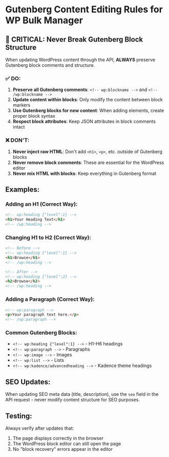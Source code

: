 # Gutenberg Content Editing Rules for WP Bulk Manager

## 🚨 CRITICAL: Never Break Gutenberg Block Structure

When updating WordPress content through the API, **ALWAYS** preserve Gutenberg block comments and structure.

### ✅ DO:
1. **Preserve all Gutenberg comments**: `<!-- wp:blockname -->` and `<!-- /wp:blockname -->`
2. **Update content within blocks**: Only modify the content between block markers
3. **Use Gutenberg blocks for new content**: When adding elements, create proper block syntax
4. **Respect block attributes**: Keep JSON attributes in block comments intact

### ❌ DON'T:
1. **Never inject raw HTML**: Don't add `<h1>`, `<p>`, etc. outside of Gutenberg blocks
2. **Never remove block comments**: These are essential for the WordPress editor
3. **Never mix HTML with blocks**: Keep everything in Gutenberg format

## Examples:

### Adding an H1 (Correct Way):
```html
<!-- wp:heading {"level":1} -->
<h1>Your Heading Text</h1>
<!-- /wp:heading -->
```

### Changing H1 to H2 (Correct Way):
```html
<!-- Before -->
<!-- wp:heading {"level":1} -->
<h1>Browse</h1>
<!-- /wp:heading -->

<!-- After -->
<!-- wp:heading {"level":2} -->
<h2>Browse</h2>
<!-- /wp:heading -->
```

### Adding a Paragraph (Correct Way):
```html
<!-- wp:paragraph -->
<p>Your paragraph text here.</p>
<!-- /wp:paragraph -->
```

### Common Gutenberg Blocks:
- `<!-- wp:heading {"level":1} -->` - H1-H6 headings
- `<!-- wp:paragraph -->` - Paragraphs
- `<!-- wp:image -->` - Images
- `<!-- wp:list -->` - Lists
- `<!-- wp:kadence/advancedheading -->` - Kadence theme headings

## SEO Updates:
When updating SEO meta data (title, description), use the `seo` field in the API request - never modify content structure for SEO purposes.

## Testing:
Always verify after updates that:
1. The page displays correctly in the browser
2. The WordPress block editor can still open the page
3. No "block recovery" errors appear in the editor